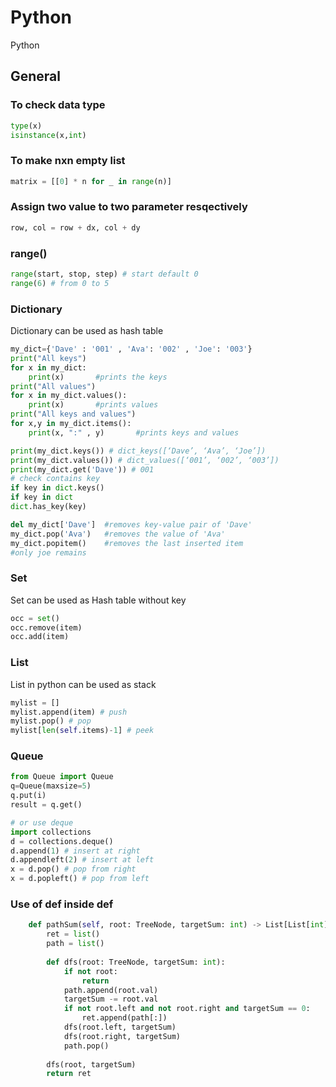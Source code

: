 # Python
Python

## General
### To check data type
```python
type(x)
isinstance(x,int)
```

### To make nxn empty list
```python
matrix = [[0] * n for _ in range(n)]
```
 
### Assign two value to two parameter resqectively
```python
row, col = row + dx, col + dy
```

### range()
```python
range(start, stop, step) # start default 0
range(6) # from 0 to 5 
```

### Dictionary
Dictionary can be used as hash table
```python
my_dict={'Dave' : '001' , 'Ava': '002' , 'Joe': '003'}
print("All keys")
for x in my_dict:
    print(x)       #prints the keys
print("All values")
for x in my_dict.values():
    print(x)       #prints values
print("All keys and values")
for x,y in my_dict.items():
    print(x, ":" , y)       #prints keys and values

print(my_dict.keys()) # dict_keys([‘Dave’, ‘Ava’, ‘Joe’])
print(my_dict.values()) # dict_values([‘001’, ‘002’, ‘003’])
print(my_dict.get('Dave')) # 001
# check contains key
if key in dict.keys()
if key in dict
dict.has_key(key)

del my_dict['Dave']  #removes key-value pair of 'Dave'
my_dict.pop('Ava')   #removes the value of 'Ava'
my_dict.popitem()    #removes the last inserted item
#only joe remains
```
 
### Set
Set can be used as Hash table without key
```python
occ = set()
occ.remove(item)
occ.add(item)
```
 
### List
List in python can be used as stack
```python
mylist = []
mylist.append(item) # push
mylist.pop() # pop
mylist[len(self.items)-1] # peek
```

### Queue
```python
from Queue import Queue
q=Queue(maxsize=5)
q.put(i)
result = q.get()

# or use deque
import collections
d = collections.deque()
d.append(1) # insert at right
d.appendleft(2) # insert at left
x = d.pop() # pop from right
x = d.popleft() # pop from left
```

### Use of def inside def
```python
    def pathSum(self, root: TreeNode, targetSum: int) -> List[List[int]]:
        ret = list()
        path = list()
        
        def dfs(root: TreeNode, targetSum: int):
            if not root:
                return
            path.append(root.val)
            targetSum -= root.val
            if not root.left and not root.right and targetSum == 0:
                ret.append(path[:])
            dfs(root.left, targetSum)
            dfs(root.right, targetSum)
            path.pop()
        
        dfs(root, targetSum)
        return ret
```
